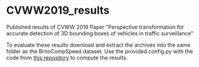 # CVWW2019_results
Published results of CVWW 2019 Paper "Perspective transformation for accurate detection of 3D bounding boxes of vehicles in traffic surveillance"

To evaluate these results download and extract the archives into the same folder as the BrnoCompSpeed dataset. Use the provided config.py with the code from [this repository](https://github.com/JakubSochor/BrnoCompSpeed) to compute the results.
